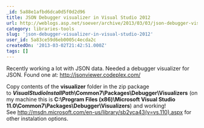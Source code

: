 ```yaml
---
_id: 5a88e1afbd6dca0d5f0d2d96
title: JSON Debugger visualizer in Visual Studio 2012
url: http://weblogs.asp.net/soever/archive/2013/03/03/json-debugger-visualizer-in-visual-studio-2012.aspx
category: libraries-tools
slug: 'json-debugger-visualizer-in-visual-studio-2012'
user_id: 5a83ce59d6eb0005c4ecda2c
createdOn: '2013-03-02T21:42:51.000Z'
tags: []
---
```


Recently working a lot with JSON data. Needed a debugger visualizer for JSON. Found one at: <a title="http://jsonviewer.codeplex.com/" href="http://jsonviewer.codeplex.com/">http://jsonviewer.codeplex.com/</a>

Copy contents of the <strong>visualizer</strong> folder in the zip package to <strong><em>VisualStudioInstallPath</em>\Common7\Packages\Debugger\Visualizers</strong> (on my machine this is <strong>C:\Program Files (x86)\Microsoft Visual Studio 11.0\Common7\Packages\Debugger\Visualizers</strong>) and working! See <a title="http://msdn.microsoft.com/en-us/library/sb2yca43(v=vs.110).aspx" href="http://msdn.microsoft.com/en-us/library/sb2yca43(v=vs.110).aspx">http://msdn.microsoft.com/en-us/library/sb2yca43(v=vs.110).aspx</a> for other instalation options.
